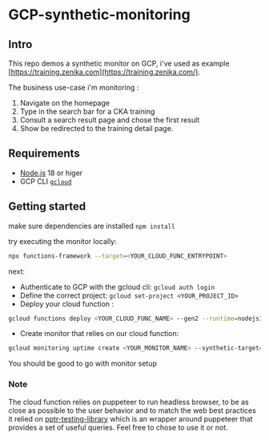 # GCP-synthetic-monitoring

## Intro

This repo demos a synthetic monitor on GCP, i've used as example [https://training.zenika.com](https://training.zenika.com/).

The business use-case i'm monitoring :

1. Navigate on the homepage
2. Type in the search bar for a CKA training
3. Consult a search result page and chose the first result
4. Show be redirected to the training detail page.

## Requirements

- [Node.js](https://nodejs.org) 18 or higer
- GCP CLI [`gcloud`](https://cloud.google.com/sdk/gcloud/)

## Getting started

make sure dependencies are installed `npm install`

try executing the monitor locally:

```bash
npx functions-framework --target=<YOUR_CLOUD_FUNC_ENTRYPOINT>
```

next:

- Authenticate to GCP with the gcloud cli: `gcloud auth login`
- Define the correct project: `gcloud set-project <YOUR_PROJECT_ID>`
- Deploy your cloud function :

```bash
gcloud functions deploy <YOUR_CLOUD_FUNC_NAME> --gen2 --runtime=nodejs18 --region=<REGION> --source=. --entry-point=<YOUR_CLOUD_FUNC_ENTRYPOINT> --memory=2G --timeout=60 --trigger-http
```

- Create monitor that relies on our cloud function:

```bash
gcloud monitoring uptime create <YOUR_MONITOR_NAME> --synthetic-target=projects/<PROJECT_ID>/locations/<REGION>/functions/<YOUR_CLOUD_FUNC_NAME> --period=5
```

You should be good to go with monitor setup


### Note

The cloud function relies on puppeteer to run headless browser, to be as close as possible to the user behavior and to match the web best practices it relied on [pptr-testing-library](https://github.com/testing-library/pptr-testing-library) which is an wrapper around puppeteer that provides a set of useful queries.
Feel free to chose to use it or not.
